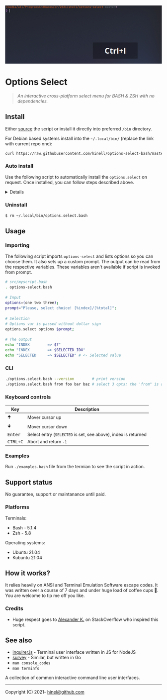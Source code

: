 ![Preivew](./assets/demo.gif)
# Options Select
> _An interactive cross-platform select menu for BASH & ZSH with no dependencies._
## Install

Either [source] the script or install it directly into preferred `/bin` directory.

For Debian based systems install into the `~/.local/bin/`
(replace the link with current repo one):
```bash
curl https://raw.githubusercontent.com/hinell/options-select-bash/master/options.select.bash -o ~/.local/bin/options.select.bash && chmod +x ~/.local/bin/options.select.bash

```

[source]: https://tldp.org/HOWTO/Bash-Prompt-HOWTO/x237.html


### Auto install
Use the following script to automatically install the `options.select` on request.
Once installed, you can follow steps described above.

<details>

```bash
declare scriptURL="https://raw.githubusercontent.com/hinell/options-select-bash/master/options.select.bash";
declare scriptInstallPath="$HOME/.local/bin/options.select.bash";
[[ -s "$scriptInstallPath" ]] && return 0; # already installed;

echo -e "\e[;38;2;255;200;0mThis script requires external options.select.\n"\
"You want to automatically install it? (y=continue, Enter=abort\e[0m)"\

read YESNO
[[ "$YESNO" == 'y'  ]] || {
    echo "Aborting... See for more info https://github.com/hinell/options-select-bash.git";
    return -1;
};
curl $scriptURL -o "$scriptInstallPath";

chmod +x "$scriptInstallPath";

```
</details>

### Uninstall

```bash
$ rm ~/.local/bin/options.select.bash
```

## Usage
### Importing
The following script imports `options-select` and lists options so you can choose them. It also sets up a custom prompt. The output can be read from the respective variables. These variables aren't available if script is invoked from prompt.

```bash
# src/myscript.bash
. options-select.bash

# Input
options=(one two three);
prompt="Please, select choice! [%index]/[%total]";

# Selection
# Options var is passed without dollar sign
options.select options $prompt;

# The output
echo "INDEX        => $?"
echo "INDEX        => $SELECTED_IDX"
echo "SELECTED     => $SELECTED" # <- Selected value
```
### CLI

```bash
./options.select.bash --version        # print version
./options.select.bash from foo bar baz # select 3 opts; the 'from" is a command

```

### Keyboard controls
| Key | Description |
|-|-|
| <kbd>🠉</kbd> | Mover cursor up |
| <kbd>🠋</kbd> | Mover cursor down |
| <kbd>Enter</kbd> | Select entry (`SELECTED` is set, see above), index is returned |
| <kbd>CTRL+C</kbd> | Abort and return `-1` |

### Examples
Run `./examples.bash` file from the termian to see the script in action.

## Support status
No guarantee, support or maintanance until paid.

### Platforms

Terminals:
* Bash - 5.1.4
* Zsh - 5.8 

Operating systems:
* Ubuntu 21.04
* Kubuntu 21.04

## How it works? 
It relies heavily on ANSI and Terminal Emulation Software escape codes. It was written over a course of 7 days and under huge load of coffee cups 🍵. You are welcome to tip me off you like.

### Credits 
* Huge respect goes to [Alexander K.] on StackOverflow who inspired this script.

## See also
* [inquirer.js] - Terminal user interface written in JS for NodeJS
* [survey] - Similar, but written in Go
* `man console_codes`
* `man terminfo`

A collection of common interactive command line user interfaces. 

[Alexander K.]: https://unix.stackexchange.com/questions/146570/arrow-key-enter-menu/415155
[inquirer.js]: https://github.com/SBoudrias/Inquirer.js
[survey]: https://github.com/AlecAivazis/survey

----
 Copyright (C) 2021- hinel@github.com